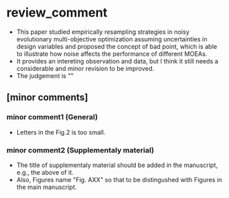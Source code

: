 # review_comment
- This paper studied empirically resampling strategies in noisy evolutionary multi-objective optimization assuming uncertainties in design variables and proposed the concept of bad point, which is able to illustrate how noise affects the performance of different MOEAs.
- It provides an intereting observation and data, but I think it still needs a considerable and minor revision to be improved.
- The judgement is ""

## [minor comments]
### minor comment1 (General)
- Letters in the Fig.2 is too small.

### minor comment2 (Supplementaly material)
- The title of supplementaly material should be added in the manuscript, e.g., the above of it.
- Also, Figures name "Fig. AXX" so that to be distingushed with Figures in the main manuscript.

